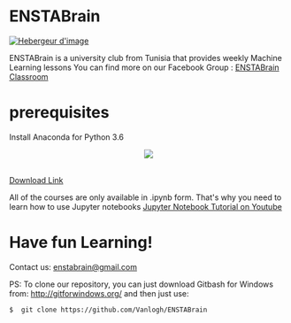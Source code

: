 # ENSTABrain
<a target="_blank" href="http://www.hostingpics.net" title="Hebergeur d'image"><img src="https://img15.hostingpics.net/pics/345300LogoEB.png" border="0" alt="Hebergeur d'image" /></a>

ENSTABrain is a university club from Tunisia that provides weekly Machine Learning lessons
You can find more on our Facebook Group : [ENSTABrain Classroom](https://www.facebook.com/groups/ENSTABrainClassroom/)
 # prerequisites
 Install Anaconda for Python 3.6

 <div align="center">
  <img src="http://know.continuum.io/rs/387-XNW-688/images/Anaconda_ForTrademark_HorizontalLarge_white.png"><br><br>
</div>

[Download Link](https://www.anaconda.com/download/)

All of the courses are only available in .ipynb form. That's why you need to learn how to use Jupyter notebooks
[Jupyter Notebook Tutorial on Youtube](https://www.youtube.com/watch?v=HW29067qVWk)

# Have fun Learning! 
Contact us: enstabrain@gmail.com

PS: To clone our repository, you can just download Gitbash for Windows from:  http://gitforwindows.org/
and then just use: 
```shell
$  git clone https://github.com/Vanlogh/ENSTABrain
```
